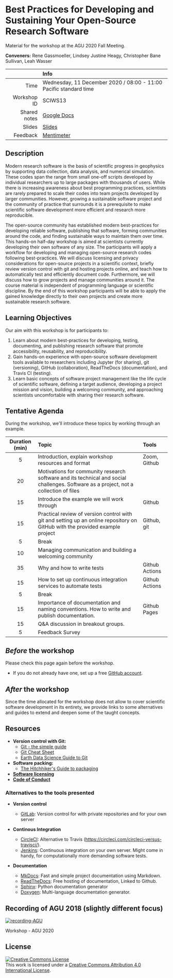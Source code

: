 # Best Practices for Developing and Sustaining Your Open-Source Research Software

Material for the workshop at the AGU 2020 Fall Meeting.

**Conveners:**
Rene Gassmoeller,
Lindsey Justine Heagy,
Christopher Bane Sullivan,
Leah Wasser

|    |Info|
|---:|:---|
|Time|Wednesday, 11 December 2020 / 08:00 - 11:00 Pacific standard time|
|Workshop ID|SCIWS13|
|Shared notes| [Google Docs](https://docs.google.com/document/d/1KrBm1FEnd7gcnscCXyWP_-NEKIDcvgsy3Gfo56pLPpE/edit?usp=sharing)|
|Slides| [Slides](https://docs.google.com/presentation/d/1dvtxWFthZA6S1ZGs2OetkesyIB_hPEAjFn7pyo2iz6o/edit?usp=sharing)|
|Feedback| [Mentimeter](https://www.menti.com/v32fyjcnvw)

## Description

Modern research software is the basis of scientific progress in geophysics by supporting data collection, data analysis, and numerical simulation. These codes span the range from small one-off scripts developed by individual researchers up to large packages with thousands of users. While there is increasing awareness about best programming practices, scientists are rarely prepared to scale their codes into team projects developed by  larger communities. However, growing a sustainable software project and the community of practice that surrounds it is a prerequisite to make scientific software development more efficient and research more reproducible.

The open-source community has established modern best-practices for developing reliable software, publishing that software, forming communities around the code, and finding sustainable ways to maintain them over time. This hands-on half-day workshop is aimed at scientists currently developing their own software of any size. The participants will apply a workflow for developing and managing open-source research codes following best-practices. We will discuss licensing and privacy considerations for open-source projects in a scientific context, briefly review version control with git and hosting projects online, and teach how to automatically test and efficiently document code. Furthermore, we will discuss how to grow projects and manage communities around it. The course material is independent of programming language or scientific discipline. By the end of this workshop participants will be able to apply the gained knowledge directly to their own projects and create more sustainable research software.

## Learning Objectives

Our aim with this workshop is for participants to: 

1. Learn about modern best-practices for developing, testing, documenting, and publishing research software that promote accessibility, reusability, and reproducibility. 
2. Gain hands-on experience with open-source software development tools available to researchers including Jupyter (for sharing), git (versioning), GitHub (collaboration), ReadTheDocs (documentation), and Travis CI (testing).
3. Learn basic concepts of software project management like the life cycle of scientific software, defining a target audience, developing a project mission and vision, building a welcoming community, and approaching scientists uncomfortable with sharing their research software.

## Tentative Agenda

During the workshop, we'll introduce these topics by working through an example.

| Duration (min) | Topic | Tools |
|:--------------:|:------|:------|
| 5 | Introduction, explain workshop resources and format | Zoom, Github |
| 20 | Motivations for community research software and its technical and social challenges. Software as a project, not a collection of files| |
| 15 | Introduce the example we will work through | Github |
| 15 | Practical review of version control with git and setting up an online repository on GitHub with the provided example project | Github, git |
| 5 | Break | |
| 10 | Managing communication and building a welcoming community | |
| 35 | Why and how to write tests | Github Actions |
| 15 | How to set up continuous integration services to automate tests | Github Actions |
| 5 | Break | |
| 15 | Importance of documentation and naming conventions. How to write and publish documentation. | Github Pages |
| 15 | Q&A discussion in breakout groups. | |
| 5 | Feedback Survey | |

## *Before* the workshop

Please check this page again before the workshop.

- If you do not already have one, set up a free [GitHub account](https://github.com/).

## *After* the workshop

Since the time allocated for the workshop does not allow to cover scientific
software development in its entirety, we provide links to some alternatives and
guides to extend and deepen some of the taught concepts.

## Resources

- **Version control with Git:**
  - [Git - the simple guide](http://rogerdudler.github.io/git-guide/)
  - [Git Cheat Sheet](https://services.github.com/on-demand/downloads/github-git-cheat-sheet.pdf)
  - [Earth Data Science Guide to Git](https://www.earthdatascience.org/courses/intro-to-earth-data-science/git-github/version-control/ )
- **Software packing:**
  - [The Hitchhiker's Guide to packaging](https://the-hitchhikers-guide-to-packaging.readthedocs.io/en/latest/)
- **[Software licensing](https://choosealicense.com/)**
- **[Code of Conduct](https://www.contributor-covenant.org/)**
  
### Alternatives to the tools presented

- **Version control**
  - [GitLab](https://www.gitlab.com): Version control for with private repositories and for your own server

- **Continous Integration**
  - [CircleCI](https://circleci.com): Alternative to Travis (https://circleci.com/circleci-versus-travisci/).
  - [Jenkins](https://github.com/jenkinsci/jenkins): Continuous integration on your own server. Might come in handy, for computationally more demanding software tests.

- **Documentation**
  - [MkDocs](https://www.mkdocs.org): Fast and simple project documentation using Markdown.
  - [ReadTheDocs](https://readthedocs.org/): Free hosting of documentation, Linked to Github.
  - [Sphinx](https://www.sphinx-doc.org/en/master/): Python documentation generator
  - [Doxygen](https://www.doxygen.nl): Multi-language documentation generator.

## Recording of AGU 2018 (slightly different focus)

[![recording-AGU](https://img.youtube.com/vi/Ck3f8Dbk98U/0.jpg)](https://youtu.be/Ck3f8Dbk98U)

Workshop - AGU 2020

## License

<a rel="license" href="http://creativecommons.org/licenses/by/4.0/"><img alt="Creative Commons License" style="border-width:0" src="https://i.creativecommons.org/l/by/4.0/88x31.png" /></a><br />This work is licensed under a <a rel="license" href="http://creativecommons.org/licenses/by/4.0/">Creative Commons Attribution 4.0 International License</a>.
